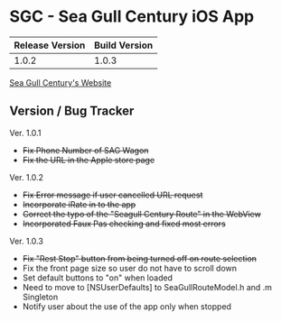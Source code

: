 SGC - Sea Gull Century iOS App
==============================

| Release Version | Build Version |
|-----------------|---------------|
| 1.0.2           | 1.0.3         |

[Sea Gull Century's Website](http://www.seagullcentury.org "Sea Gull Century's Homepage")

Version / Bug Tracker
-----------
Ver. 1.0.1
* ~~Fix Phone Number of SAG Wagon~~
* ~~Fix the URL in the Apple store page~~

Ver. 1.0.2
* ~~Fix Error message if user cancelled URL request~~
* ~~Incorporate iRate in to the app~~
* ~~Correct the typo of the "Seagull Century Route" in the WebView~~
* ~~Incorporated Faux Pas checking and fixed most errors~~

Ver. 1.0.3
* ~~Fix "Rest Stop" button from being turned off on route selection~~
* Fix the front page size so user do not have to scroll down
* Set default buttons to "on" when loaded
 * Need to move to [NSUserDefaults] to SeaGullRouteModel.h and .m Singleton
* Notify user about the use of the app only when stopped
